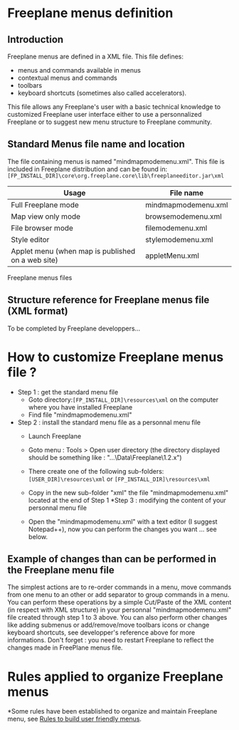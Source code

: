 # Freeplane menus definition

## Introduction
Freeplane menus are defined in a XML file. This file defines:

* menus and commands available in menus
* contextual menus and commands
* toolbars
* keyboard shortcuts (sometimes also called accelerators).

This file allows any Freeplane's user with a basic technical knowledge to customized Freeplane user interface either to use a personnalized Freeplane or to suggest new menu structure to Freeplane community.

## Standard Menus file name and location
The file containing menus is named "mindmapmodemenu.xml". This file is included in Freeplane distribution and can be found in: `[FP_INSTALL_DIR]\core\org.freeplane.core\lib\freeplaneeditor.jar\xml`

| Usage                                             | File name           |
| ------------------------------------------------- | ------------------- |
| Full Freeplane mode                               | mindmapmodemenu.xml |
| Map view only mode                                | browsemodemenu.xml  |
| File browser mode                                 | filemodemenu.xml    |
| Style editor                                      | stylemodemenu.xml   |
| Applet menu (when map is published on a web site) | appletMenu.xml      |

Freeplane menus files

## Structure reference for Freeplane menus file (XML format)
To be completed by Freeplane developpers...

# How to customize Freeplane menus file ?

* Step 1 : get the standard menu file
    * Goto directory:`[FP_INSTALL_DIR]\resources\xml`  on the computer where you have installed Freeplane
    * Find file "mindmapmodemenu.xml"
* Step 2 : install the standard menu file as a personnal menu file
    * Launch Freeplane
    * Goto menu : Tools > Open user directory (the directory displayed should be something like : "...\Data\Freeplane\1.2.x")
    * There create one of the following sub-folders: `[USER_DIR]\resources\xml` or `[FP_INSTALL_DIR]\resources\xml`
    * Copy in the new sub-folder "xml" the file "mindmapmodemenu.xml" located at the end of Step 1
*Step 3 : modifying the content of your personnal menu file

    * Open the "mindmapmodemenu.xml" with a text editor (I suggest Notepad++), now you can perform the changes you want ... see below.

## Example of changes than can be performed in the Freeplane menu file
The simplest actions are to re-order commands in a menu, move commands from one menu to an other or add separator to group commands in a menu. You can perform these operations by a simple Cut/Paste of the XML content (in respect with XML structure) in your personnal "mindmapmodemenu.xml" file created through step 1 to 3 above. You can also perform other changes like adding submenus or add/remove/move toolbars icons or change keyboard shortcuts, see developper's reference above for more informations.
Don't forget : you need to restart Freeplane to reflect the changes made in FreePlane menus file.

# Rules applied to organize Freeplane menus
*Some rules have been established to organize and maintain Freeplane menu, see [Rules to build user friendly menus](Rules_to_build_user_friendly_menus.md).

<!-- ({Category:Menu}) -->

